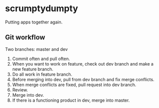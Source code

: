 # scrumptydumpty
Putting apps together again.

## Git workflow
Two branches: master and dev

1. Commit often and pull often.
2. When you want to work on feature, check out dev branch and make a new feature branch.
3. Do all work in feature branch. 
4. Before merging into dev, pull from dev branch and fix merge conflicts.
5. When merge conflicts are fixed, pull request into dev branch. 
6. Review.
7. Merge into dev.
8. If there is a functioning product in dev, merge into master. 

